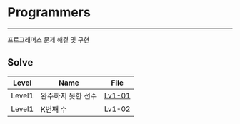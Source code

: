 # Programmers
---

프로그래머스 문제 해결 및 구현

## Solve
| <center>Level</center> | <center>Name</center>   | <center> File </center> |
| :------------- | :------------- | :------------- | 
| Level1      | 완주하지 못한 선수     |  [Lv1-01](./LEVEL%201/완주하지%20못한%20선수)      |
| Level1      | K번째 수     |  Lv1-02      |
